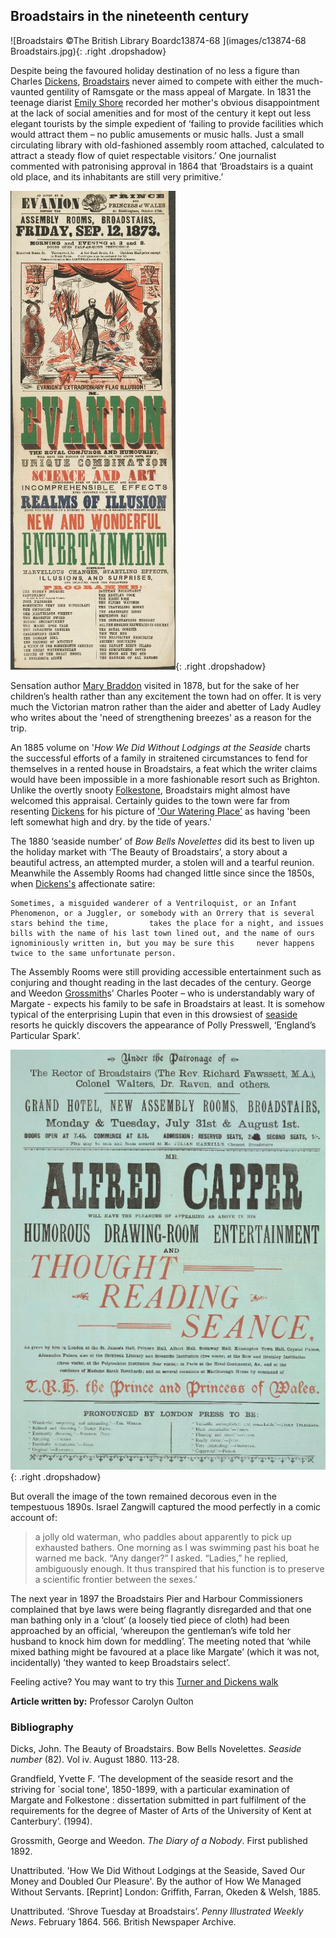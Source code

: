 <param ve-config style="article">

## Broadstairs in the nineteenth century

![Broadstairs ©The British Library Boardc13874-68 ](images/c13874-68 Broadstairs.jpg){: .right .dropshadow}

Despite being the favoured holiday destination of no less a figure than Charles [Dickens](dDickens-biography), [Broadstairs](https://warnerbros.digitalpigeon.com/msg/CDUQoLnGEeqC8wbfE8cnCQ/VdDOxM7Jm4sxoAAhNTQ1ZQ) never aimed to compete with either the much-vaunted gentility of Ramsgate or the mass appeal of Margate. In 1831 the teenage diarist [Emily Shore](/19c/19c-shore-biography) recorded her mother's obvious disappointment at the lack of social amenities and for most of the century it kept out less elegant tourists by the simple expedient of ‘failing to provide facilities which would attract them – no public amusements or music halls. Just a small circulating library with old-fashioned assembly room attached, calculated to attract a steady flow of quiet respectable visitors.’  One journalist commented with patronising approval in 1864 that ‘Broadstairs is a quaint old place, and its inhabitants are still very primitive.’  

![Evanion ©The British Library Board c04022-09 / Evan.2668 Images Online](images/Evanion.jpg){: .right .dropshadow}

Sensation author [Mary Braddon](19c-braddon-biography) visited in 1878, but for the sake of her children’s health rather than any excitement the town had on offer. It is very much the Victorian matron rather than the aider and abetter of Lady Audley who writes about the 'need of strengthening breezes' as a reason for the trip.

An 1885 volume on '_How We Did Without Lodgings at the Seaside_ charts the successful efforts of a family in straitened circumstances to fend for themselves in a rented house in Broadstairs, a feat which the writer claims would have been impossible in a more fashionable resort such as Brighton. Unlike the overtly snooty [Folkestone](19c-folkestone), Broadstairs might almost have welcomed this appraisal. Certainly guides to the town were far from resenting [Dickens](/dickens-biography) for his picture of ['Our Watering Place'](https://www.djo.org.uk/household-words/volume-iii/page-433.html) as having 'been left somewhat high and dry. by the tide of years.'

The 1880 ‘seaside number’ of _Bow Bells Novelettes_ did its best to liven up the holiday market with ‘The Beauty of Broadstairs’, a story about a beautiful actress, an attempted murder, a stolen will and a tearful reunion. Meanwhile the Assembly Rooms had changed little since since the 1850s, when [Dickens's](/dickens-biography) affectionate satire:

    Sometimes, a misguided wanderer of a Ventriloquist, or an Infant Phenomenon, or a Juggler, or somebody with an Orrery that is several stars behind the time,         takes the place for a night, and issues bills with the name of his last town lined out, and the name of ours ignominiously written in, but you may be sure this     never happens twice to the same unfortunate person.
    
The Assembly Rooms were still providing accessible entertainment such as conjuring and thought reading in the last decades of the century. George and Weedon [Grossmith](/19c/19c-grossmith-biography)s' Charles Pooter – who is understandably wary of Margate - expects his family to be safe in Broadstairs at least. It is somehow typical of the enterprising Lupin that even in this drowsiest of [seaside](/19c/19c-seaside) resorts he quickly discovers the appearance of Polly Presswell, ‘England’s Particular Spark’.

![Alfred Capper ©The British Library Board c029084022-089 / Evan.2795](images/AlfredCapper.jpg){: .right .dropshadow}

But overall the image of the town remained decorous even in the tempestuous 1890s. Israel Zangwill captured the mood perfectly in a comic account of:

>    a jolly old waterman, who paddles about apparently to pick up exhausted bathers. One morning as I was swimming past his boat he warned me 
    back. “Any danger?” I asked. “Ladies,” he replied, ambiguously enough. It thus transpired that his function is to preserve a scientific 
    frontier between the sexes.’  

The next year in 1897 the Broadstairs Pier and Harbour Commissioners complained that bye laws were being flagrantly disregarded and that one man bathing  only in a ‘clout’ (a loosely tied piece of cloth) had been approached by an official, ‘whereupon the gentleman’s wife told her husband to knock him down for meddling’. The meeting noted that ‘while mixed bathing might be favoured at a place like Margate’ (which it was not, incidentally)  ’they wanted to keep Broadstairs select’.

Feeling active? You may want to try this [Turner and Dickens walk]( https://explorekent.org/activities/turner-dickens-walk/)

**Article written by:** Professor Carolyn Oulton


### Bibliography

Dicks, John. The Beauty of Broadstairs. Bow Bells Novelettes. _Seaside number_ (82). Vol iv.  August 1880. 113-28.   

Grandfield, Yvette F. ‘The development of the seaside resort and the striving for `social tone', 1850-1899, with a particular examination of Margate and Folkestone : dissertation submitted in part fulfilment of the requirements for the degree of Master of Arts of the University of Kent at Canterbury’. (1994).

Grossmith, George and Weedon. _The Diary of a Nobody_. First published 1892.

Unattributed. 'How We Did Without Lodgings at the Seaside, Saved Our Money and Doubled Our Pleasure'. By the author of How We Managed Without Servants. [Reprint] London: 
Griffith, Farran, Okeden & Welsh, 1885.

Unattributed. ‘Shrove Tuesday at Broadstairs’. _Penny Illustrated Weekly News_.  February 1864. 566. British Newspaper Archive.
<!--stackedit_data:
eyJoaXN0b3J5IjpbMTI1OTY0MjU3M119
-->
